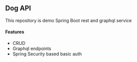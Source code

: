 ## Dog API
This repository is demo Spring Boot rest and graphql service 
#### Features
* CRUD 
* Graphql endpoints
* Spring Security based basic auth